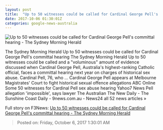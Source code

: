 ```yaml
---
layout: post
title:  "Up to 50 witnesses could be called for Cardinal George Pell's committal hearing - The Sydney Morning Herald"
date: 2017-10-06 01:30:01Z
categories: google-news-australia
---
```


![Up to 50 witnesses could be called for Cardinal George Pell's committal hearing - The Sydney Morning Herald](http://www.smh.com.au/content/dam/images/g/y/v/e/r/5/image.related.socialLead.620x349.gyvds0.png/1507256881014.jpg)

The Sydney Morning Herald Up to 50 witnesses could be called for Cardinal George Pell's committal hearing The Sydney Morning Herald Up to 50 witnesses could be called and a "voluminous" amount of evidence discussed when Cardinal George Pell, Australia's highest-ranking Catholic official, faces a committal hearing next year on charges of historical sex abuse. Cardinal Pell, 76, who ... Cardinal George Pell appears at Melbourne Magistrates' Court to fight historical sexual offence allegations ABC Online Some 50 witnesses for Cardinal Pell sex abuse hearing Yahoo7 News Pell allegation 'impossible', says lawyer The Australian The New Daily - The Sunshine Coast Daily - 9news.com.au - News24 all 52 news articles »


Full story on F3News: [Up to 50 witnesses could be called for Cardinal George Pell's committal hearing - The Sydney Morning Herald](http://www.f3nws.com/n/tfdVSG)

> Posted on: Friday, October 6, 2017 1:30:01 AM
